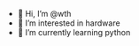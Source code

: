 - 👋 Hi, I’m @wth
- 👀 I’m interested in hardware
- 🌱 I’m currently learning python


<!---
wth19910802/wth19910802 is a ✨ special ✨ repository because its `README.md` (this file) appears on your GitHub profile.
You can click the Preview link to take a look at your changes.
--->
